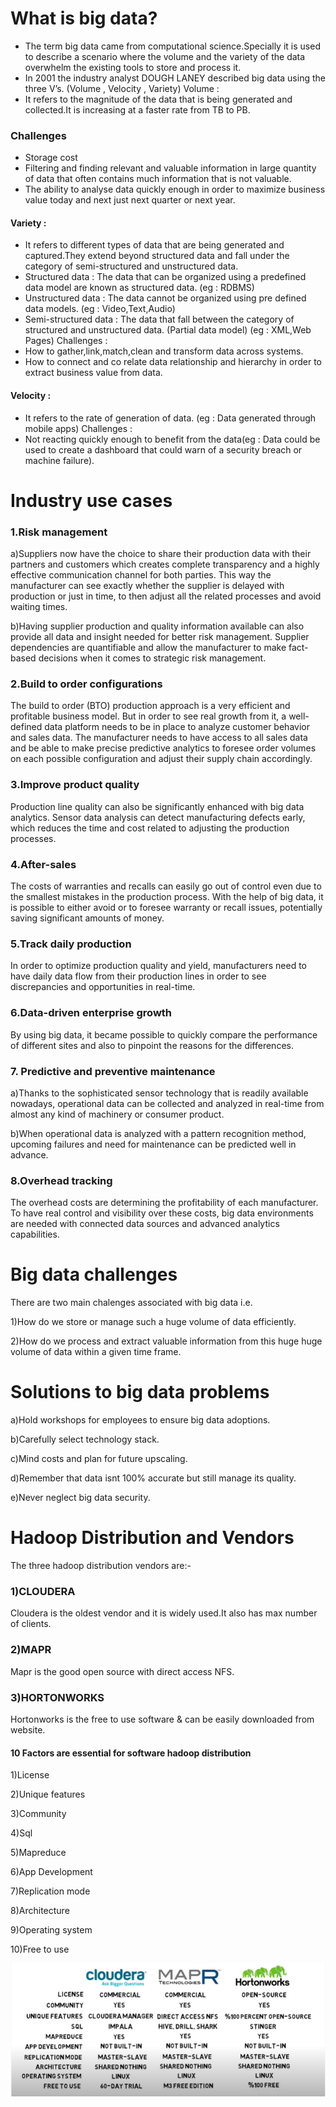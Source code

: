 # What is big data?
- The term big data came from computational science.Specially it is used to describe a scenario where the volume and the variety of the data overwhelm the existing tools to store and process it.
- In 2001 the industry analyst DOUGH LANEY described big data using the three V’s. (Volume , Velocity , Variety)
Volume :
- It refers to the magnitude of the data that is being generated and collected.It is increasing at a faster rate from TB to PB.

### Challenges
- Storage cost
- Filtering and finding relevant and valuable information in large quantity of data that often contains much information that is not valuable.
- The ability to analyse data quickly enough in order to maximize business value today and next just next quarter or next year.

#### Variety :
- It refers to different types of data that are being generated and captured.They extend beyond structured data and fall under the category of semi-structured and unstructured data.
- Structured data : The data that can be organized using a predefined data  model are known as structured data. (eg : RDBMS)
- Unstructured data : The data cannot be organized using pre defined data models. (eg : Video,Text,Audio)
- Semi-structured data : The data that fall between the category of structured and unstructured data. (Partial data model) (eg : XML,Web Pages)
Challenges :
- How to gather,link,match,clean and transform data across systems.
- How to connect and co relate data relationship and hierarchy in order to extract business value from data.

#### Velocity :
- It refers to the rate of generation of data. (eg : Data generated through mobile apps)
Challenges :
- Not reacting quickly enough to benefit from the data(eg : Data could be used to create a dashboard that could warn of a security breach or machine failure).

# Industry use cases

### 1.Risk management
a)Suppliers now have the choice to share their production data with their partners and customers which creates 
complete transparency and a highly effective communication channel for both parties. This way the manufacturer can see 
exactly whether the supplier is delayed with production or just in time, to then adjust all the related processes and avoid waiting times.

b)Having supplier production and quality information available can also provide all data and insight needed for better risk management. 
Supplier dependencies are quantifiable and allow the manufacturer to make fact-based decisions when it comes to strategic risk management.

### 2.Build to order configurations
The build to order (BTO) production approach is a very efficient and profitable business model. But in order
to see real growth from it, a well-defined data platform needs to be in place to analyze customer behavior and sales data.
The manufacturer needs to have access to all sales data and be able
to make precise predictive analytics to foresee order volumes on each possible configuration and adjust their supply chain accordingly.

### 3.Improve product quality
Production line quality can also be significantly enhanced with big data analytics. 
Sensor data analysis can detect manufacturing defects early, which reduces the time
and cost related to adjusting the production processes.

### 4.After-sales
The costs of warranties and recalls can easily go out of control even due to the smallest mistakes
in the production process. With the help of big data, 
it is possible to either avoid or to foresee warranty or recall issues, potentially saving significant amounts of money.

### 5.Track daily production
In order to optimize production quality and yield, manufacturers need to have daily data flow
from their production lines in order to see discrepancies and opportunities in real-time. 

### 6.Data-driven enterprise growth
By using big data, it became possible to quickly 
compare the performance of different sites and also to pinpoint the reasons for the differences. 

### 7. Predictive and preventive maintenance
a)Thanks to the sophisticated sensor technology that is readily available nowadays, 
operational data can be collected and analyzed in real-time from almost any kind of machinery or consumer product.

b)When operational data is analyzed with a pattern recognition method, upcoming failures and need for maintenance
can be predicted well in advance.

### 8.Overhead tracking
The overhead costs are determining the profitability of each manufacturer. To have real control and 
visibility over these costs, big data environments are needed with connected data sources and advanced analytics capabilities.

# Big data challenges
There are two main chalenges associated with big data i.e.

1)How do we store or manage such a huge volume of data efficiently.

2)How do we process and extract valuable information from this huge huge volume of data within a given time frame.

# Solutions to big data problems
a)Hold workshops for employees to ensure big data adoptions.

b)Carefully select technology stack.

c)Mind costs and plan for future upscaling.

d)Remember that data isnt 100% accurate but still manage its quality.

e)Never neglect big data security.

# Hadoop Distribution and Vendors
The three hadoop distribution vendors are:-

### 1)CLOUDERA
Cloudera is the oldest vendor and it is widely used.It also has max number of clients.

### 2)MAPR
Mapr is the good open source with direct access NFS.

### 3)HORTONWORKS
Hortonworks is the free to use software & can be easily downloaded from website.

#### 10 Factors are essential for software hadoop distribution
1)License

2)Unique features

3)Community

4)Sql

5)Mapreduce

6)App Development

7)Replication mode

8)Architecture

9)Operating system

10)Free to use

<img src="Images/difference of hadoop vendors.png" width=600>





